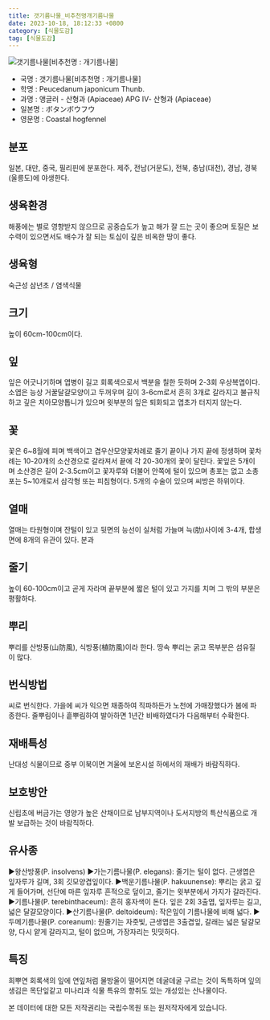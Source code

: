 ```yaml
---
title: 갯기름나물_비추천명개기름나물
date: 2023-10-18, 18:12:33 +0800
category: [식물도감]
tag: [식물도감]
---
```




![갯기름나물[비추천명 : 개기름나물]](http://www.nature.go.kr/fileUpload/plants/basic/Umbelliferae/Peucedanum/8236/1_th2.JPG)
- 국명 : 갯기름나물[비추천명 : 개기름나물]
- 학명 : Peucedanum japonicum Thunb.
- 과명 : 앵글러 - 산형과 (Apiaceae) APG Ⅳ- 산형과 (Apiaceae)
- 일본명 : ボタンボウフウ
- 영문명 : Coastal hogfennel


## 분포
일본, 대만, 중국, 필리핀에 분포한다. 제주, 전남(거문도), 전북, 충남(대천), 경남, 경북(울릉도)에 야생한다.
## 생육환경
해풍에는 별로 영향받지 않으므로 공중습도가 높고 해가 잘 드는 곳이 좋으며 토질은 보수력이 있으면서도 배수가 잘 되는 토심이 깊은 비옥한 땅이 좋다.
## 생육형
숙근성 삼년초 / 염색식물
## 크기
높이 60cm-100cm이다.
## 잎
잎은 어긋나기하며 엽병이 길고 회록색으로서 백분을 칠한 듯하며 2-3회 우상복엽이다. 소엽은 능상 거꿀달걀모양이고 두꺼우며 길이 3-6cm로서 흔히 3개로 갈라지고 불규칙하고 깊은 치아모양톱니가 있으며 윗부분의 잎은 퇴화되고 엽초가 터지지 않는다.
## 꽃
꽃은 6~8월에 피며 백색이고 겹우산모양꽃차례로 줄기 끝이나 가지 끝에 정생하며 꽃차례는 10-20개의 소산경으로 갈라져서 끝에 각 20-30개의 꽃이 달린다. 꽃잎은 5개이며 소산경은 길이 2-3.5cm이고 꽃자루와 더불어 안쪽에 털이 있으며 총포는 없고 소총포는 5~10개로서 삼각형 또는 피침형이다. 5개의 수술이 있으며 씨방은 하위이다.
## 열매
열매는 타원형이며 잔털이 있고 뒷면의 능선이 실처럼 가늘며 늑(肋)사이에 3-4개, 합생면에 8개의 유관이 있다. 분과
## 줄기
높이 60-100cm이고 곧게 자라며 끝부분에 짧은 털이 있고 가지를 치며 그 밖의 부분은 평활하다.
## 뿌리
뿌리를 산방풍(山防風), 식방풍(植防風)이라 한다. 땅속 뿌리는 굵고 목부분은 섬유질이 많다.
## 번식방법
씨로 번식한다. 가을에 씨가 익으면 채종하여 직파하든가 노천에 가매장했다가 봄에 파종한다. 줄뿌림이나 흩뿌림하여 발아하면 1년간 비배하였다가 다음해부터 수확한다.
## 재배특성
난대성 식물이므로 중부 이북이면 겨울에 보온시설 하에서의 재배가 바람직하다.
## 보호방안
신립초에 버금가는 영양가 높은 산채이므로 남부지역이나 도서지방의 특산식품으로 개발 보급하는 것이 바람직하다.
## 유사종
▶왕산방풍(P. insolvens)▶가는기름나물(P. elegans): 줄기는 털이 없다. 근생엽은 잎자루가 길며, 3회 깃모양겹잎이다.▶백운기름나물(P. hakuunense): 뿌리는 굵고 깊게 들어가며, 선단에 마른 잎자루 흔적으로 덮이고, 줄기는 윗부분에서 가지가 갈라진다. ▶기름나물(P. terebinthaceum): 흔히 홍자색이 돈다. 잎은 2회 3출엽, 잎자루는 길고, 넓은 달걀모양이다. ▶산기름나물(P. deltoideum): 작은잎이 기름나물에 비해 넓다.▶두메기름나물(P. coreanum): 원줄기는 자줏빛, 근생엽은 3출겹잎, 갈래는 넓은 달걀모양, 다시 얕게 갈라지고, 털이 없으며, 가장자리는 밋밋하다.
## 특징
희뿌연 회록색의 잎에 연잎처럼 물방울이 떨어지면 데굴데굴 구르는 것이 독특하며 잎의 생김은 목단잎같고 미나리과 식물 특유의 향취도 있는 개성있는 산나물이다.






본 데이터에 대한 모든 저작권리는 국립수목원 또는 원저작자에게 있습니다.
